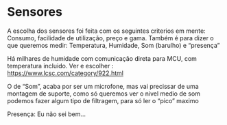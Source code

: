 # Sensores
A escolha dos sensores foi feita com os seguintes criterios em mente: Consumo, facilidade de utilização, preço e gama.
Também é para dizer o que queremos medir: Temperatura, Humidade, Som (barulho) e “presença”

Há milhares de humidade com comunicação direta para MCU, com temperatura incluido.
Ver e escolher : https://www.lcsc.com/category/922.html

O de “Som”, acaba por ser um microfone, mas vai precissar de uma montagem de suporte, como só queremos ver o nivel medio de som podemos fazer algum tipo de filtragem, para só ler o “pico” maximo

Presença: Eu não sei bem...










	


		